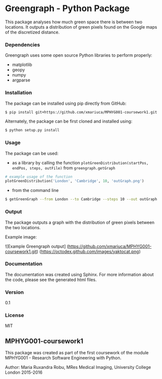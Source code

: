 # Greengraph - Python Package

This package analyses how much green space there is between two locations. It outputs a distribution of green pixels found on the Google maps of the discretized distance.

### Dependencies

Greengraph uses some open source Python libraries to perform properly:
* matplotlib
* geopy
* numpy
* argparse

### Installation

The package can be installed using pip directly from GitHub:

```sh
$ pip install git+https://github.com/xmariuca/MPHYG001-coursework1.git
```

Alternately, the package can be first cloned and installed using:

```sh
$ python setup.py install
```

### Usage

The package can be used:

* as a library by calling the function `plotGreenDistribution(startPos, endPos, steps, outFile)` from  `greengraph.getGraph`

```python
# example usage of the function
plotGreenDistribution('London', 'Cambridge', 10, 'outGraph.png')
```
* from the command line 

```sh
$ getGreenGraph --from London --to Cambridge --steps 10 --out outGraph.png
```

### Output

The package outputs a graph with the distribution of green pixels between the two locations.

Example image:

![Example Greengraph output]
(https://github.com/xmariuca/MPHYG001-coursework1.git)
(https://octodex.github.com/images/yaktocat.png)

### Documentation

The documentation was created using Sphinx. For more information about the code, please see the generated html files.

### Version
0.1

### License
MIT

## MPHYG001-coursework1

This package was created as part of the first coursework of the module MPHYG001 - Research Software Engineering with Python.

Author: Maria Ruxandra Robu,
MRes Medical Imaging, University College London 2015-2016

